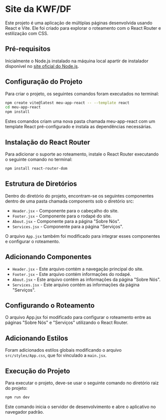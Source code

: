 # Site da KWF/DF

Este projeto é uma aplicação de múltiplas páginas desenvolvida usando React e Vite. Ele foi criado para explorar o roteamento com o React Router e estilização com CSS.

## Pré-requisitos

Inicialmente o Node.js instalado na máquina local apartir de instalador disponível no [site oficial do Node.js](https://nodejs.org/).

## Configuração do Projeto

Para criar o projeto, os seguintes comandos foram executados no terminal:

```bash
npm create vite@latest meu-app-react -- --template react
cd meu-app-react
npm install
```

Estes comandos criam uma nova pasta chamada meu-app-react com um template React pré-configurado e instala as dependências necessárias.

## Instalação do React Router

Para adicionar o suporte ao roteamento, instale o React Router executando o seguinte comando no terminal:

```bash
npm install react-router-dom
```

## Estrutura de Diretórios

Dentro do diretório do projeto, encontram-se os seguintes componentes dentro de uma pasta chamada components sob o diretório src:

- `Header.jsx` - Componente para o cabeçalho do site.
- `Footer.jsx` - Componente para o rodapé do site.
- `About.jsx` - Componente para a página "Sobre Nós".
- `Services.jsx` - Componente para a página "Serviços".

O arquivo `App.jsx` também foi modificado para integrar esses componentes e configurar o roteamento.

## Adicionando Componentes
- `Header.jsx` -  Este arquivo contém a navegação principal do site.
- `Footer.jsx` -  Este arquivo contém informações do rodapé.
- `About.jsx` -  Este arquivo contém as informações da página "Sobre Nós".
- `Services.jsx` - Este arquivo contém as informações da página "Serviços".

## Configurando o Roteamento
O arquivo App.jsx foi modificado para configurar o roteamento entre as páginas "Sobre Nós" e "Serviços" utilizando o React Router.

## Adicionando Estilos
Foram adicionados estilos globais modificando o arquivo `src/styles/App.css`, que foi vinculado a `main.jsx`.

## Execução do Projeto
Para executar o projeto, deve-se usar o seguinte comando no diretório raiz do projeto:

```bash
npm run dev
```

Este comando inicia o servidor de desenvolvimento e abre o aplicativo no navegador padrão. 
